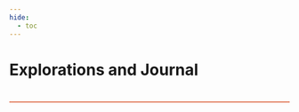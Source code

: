 ```yaml
---
hide:
  - toc
---
```


# Explorations and Journal
<div style="height:2px; background-color: #E17858; margin-top: 40px; margin-bottom: -20px;"></div>
